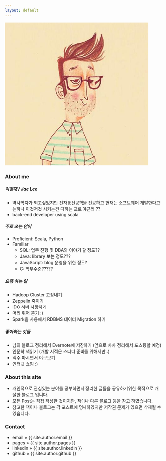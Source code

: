 ```yaml
---
layout: default
---
```


<img id="profile-img" src="../images/private/jae.jpeg" alt="jae" />


### About me

##### 이경재 / Jae Lee
* 역사학자가 되고싶었지만 전자통신공학을 전공하고 현재는 소프트웨어 개발한다고는하나 이것저것 시키는건 다하는 프로 야근러 ??
* back-end developer using scala

##### 주로 쓰는 언어
* Proficient: Scala, Python
* Familiar
	* SQL: 업무 진행 및 DBA와 이야기 할 정도??
	* Java: library 보는 정도???
	* JavaScript: blog 운영을 위한 정도?
	* C: 학부수준?????

##### 요즘 하는 일
* Hadoop Cluster 고장내기
* Zeppelin 죽이기
* IDC 서버 사랑하기
* 머리 쥐어 뜯기 :)
* Spark을 사용해서 RDBMS 데이터 Migration 하기

##### 좋아하는 것들
* 남의 블로그 정리해서 Evernote에 저장하기 (앞으로 차차 정리해서 포스팅할 예정)
* 인문학 책읽기 (개발 서적은 스터디 준비를 위해서만..)
* 맥주 마시면서 야구보기
* 인터넷 쇼핑 :)

### About this site
* 개인적으로 관심있는 분야를 공부하면서 정리한 글들을 공유하기위한 목적으로 개설한 블로그 입니다.
* 모든 Post는 직접 작성한 것이지만, 책이나 다른 블로그 등을 참고 하였습니다.
* 참고한 책이나 블로그는 각 포스트에 명시하였지만 저작권 문제가 있으면 삭제될 수 있습니다.


### Contact
<ul class="about">
    <li> <span> email </span> &raquo; <a href="mailto:{{ site.author.email }}" style="text-decoration:none"> {{ site.author.email }} </a> </li>
    <li> <span> pages </span> &raquo; <a href="http://{{ site.author.pages }}" style="text-decoration:none"> {{ site.author.pages }} </a> </li>
    <li> <span> linkedin </span> &raquo; <a href="http://{{ site.author.linkedin }}" style="text-decoration:none"> {{ site.author.linkedin }} </a> </li>
    <li> <span> github </span> &raquo; <a href="http://{{ site.author.github }}" style="text-decoration:none"> {{ site.author.github }} </a> </li>
</ul>
